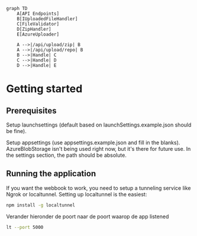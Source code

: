 ```mermaid
graph TD
    A[API Endpoints]
    B[IUploadedFileHandler]
    C[FileValidator]
    D[ZipHandler]
    E[AzureUploader]
    
    A -->|/api/upload/zip| B
    A -->|/api/upload/repo| B
    B -->|Handle| C
    C -->|Handle| D
    D -->|Handle| E
```

# Getting started

## Prerequisites

Setup launchsettings (default based on launchSettings.example.json should be fine).

Setup appsettings (use appsettings.example.json and fill in the blanks).
AzureBlobStorage isn't being used right now, but it's there for future use.
In the settings section, the path should be absolute.

## Running the application

If you want the webbook to work, you need to setup a tunneling service like Ngrok or localtunnel.
Setting up localtunnel is the easiest:

```bash
npm install -g localtunnel
```

Verander hieronder de poort naar de poort waarop de app listened
```bash
lt --port 5000
```

